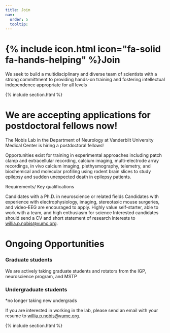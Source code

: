 ```yaml
---
title: Join
nav:
  order: 5
  tooltip: 
---
```


# {% include icon.html icon="fa-solid fa-hands-helping" %}Join

We seek to build a multidisciplinary and diverse team of scientists with a strong committment to providing hands-on training and fostering intellectual independence appropriate for all levels

{% include section.html %}

# We are accepting applications for postdoctoral fellows now! 

The Nobis Lab in the Department of Neurology at Vanderbilt University Medical Center is hiring a postdoctoral fellows!

Opportunities exist for training in experimental approaches including patch clamp and extracellular recording, calcium imaging, multi-electrode array recordings, in vivo calcium imaging, plethysmography, telemetry, and biochemical and molecular profiling using rodent brain slices to study epilepsy and sudden unexpected death in epilepsy patients.


Requirements/ Key qualifications

Candidates with a Ph.D. in neuroscience or related fields
Candidates with experience with electrophysiology, imaging, stereotaxic mouse surgeries, and video-EEG are encouraged to apply.
Highly value self-starter, able to work with a team, and high enthusiasm for science
Interested candidates should send a CV and short statement of research interests to [willia.p.nobis@vumc.org](mailto:william.p.nobis@vumc.org).  

# Ongoing Opportunities

<!--### Staff Positions
Technician positions open up occasionally, although there are none at this time. If you are interested in learning about future opportunities or anticipated hiring timelines, please send an inquiry to [willia.p.nobis@vumc.org](mailto:william.p.nobis@vumc.org).-->

### Graduate students
We are actively taking graduate students and rotators from the IGP, neuroscience program, and MSTP

### Undergraduate students
*no longer taking new undergrads

If you are interested in working in the lab, please send an email with your resume to [willia.p.nobis@vumc.org](mailto:william.p.nobis@vumc.org).

{% include section.html %}
